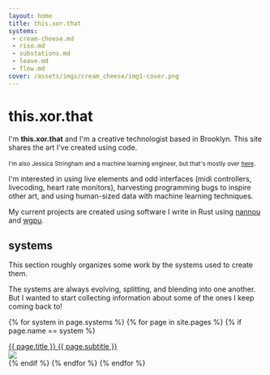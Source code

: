 ```yaml
---
layout: home
title: this.xor.that
systems:
 - cream-cheese.md
 - riso.md
 - substations.md
 - leave.md
 - flow.md
cover: /assets/imgs/cream_cheese/img1-cover.png
---
```

# this.xor.that

I'm **this.xor.that** and I'm a creative technologist based in Brooklyn. This site shares the art I've created using code.

<small>I'm also Jessica Stringham and a machine learning engineer, but that's mostly over <a href="https://jessicastringham.net">here</a></small>.

I'm interested in using live elements and odd interfaces (midi controllers, livecoding, heart rate monitors), harvesting programming bugs to inspire other art, and using human-sized data with machine learning techniques.

My current projects are created using software I write in Rust using [nannou](https://nannou.cc) and [wgpu](https://wgpu.rs).

## systems

This section roughly organizes some work by the systems used to create them.

The systems are always evolving, splitting, and blending into one another. 
But I wanted to start collecting information about some of the ones I keep coming back to!

{% for system in page.systems %}
  {% for page in site.pages %}
    {% if page.name == system %}
<div class="cover-title">
<a href="{{ page.url }}">
<div class="title">{{ page.title }}
<span class="subtitle">{{ page.subtitle }}</span>
</div>
<img src="{{ page.cover }}">
</a>
</div>
    {% endif %}
  {% endfor %}
{% endfor %}

